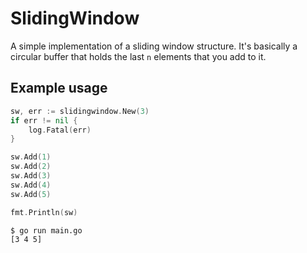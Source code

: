 # SlidingWindow

A simple implementation of a sliding window structure. It's basically a
circular buffer that holds the last `n` elements that you add to it.

## Example usage
```go
sw, err := slidingwindow.New(3)
if err != nil {
    log.Fatal(err)
}

sw.Add(1)
sw.Add(2)
sw.Add(3)
sw.Add(4)
sw.Add(5)

fmt.Println(sw)
```

```
$ go run main.go
[3 4 5]
```
